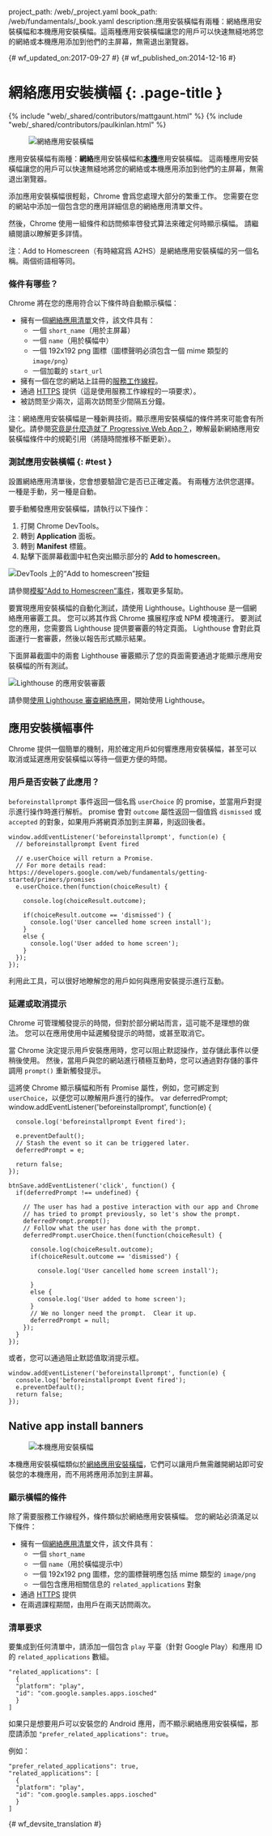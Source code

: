 project_path: /web/_project.yaml
book_path: /web/fundamentals/_book.yaml
description:應用安裝橫幅有兩種：網絡應用安裝橫幅和本機應用安裝橫幅。這兩種應用安裝橫幅讓您的用戶可以快速無縫地將您的網絡或本機應用添加到他們的主屏幕，無需退出瀏覽器。

{# wf_updated_on:2017-09-27 #}
{# wf_published_on:2014-12-16 #}

# 網絡應用安裝橫幅 {: .page-title }

{% include "web/_shared/contributors/mattgaunt.html" %}
{% include "web/_shared/contributors/paulkinlan.html" %}

<div class="attempt-right">
  <figure>
    <img src="images/add-to-home-screen.gif" alt="網絡應用安裝橫幅">
  </figure>
</div>

應用安裝橫幅有兩種：**網絡**應用安裝橫幅和[**本機**](native-app-install)應用安裝橫幅。
這兩種應用安裝橫幅讓您的用戶可以快速無縫地將您的網絡或本機應用添加到他們的主屏幕，無需退出瀏覽器。

添加應用安裝橫幅很輕鬆，Chrome 會爲您處理大部分的繁重工作。
您需要在您的網站中添加一個包含您的應用詳細信息的網絡應用清單文件。


然後，Chrome 使用一組條件和訪問頻率啓發式算法來確定何時顯示橫幅。
請繼續閱讀以瞭解更多詳情。

注：Add to Homescreen（有時縮寫爲 A2HS）是網絡應用安裝橫幅的另一個名稱。兩個術語相等同。

### 條件有哪些？

Chrome 將在您的應用符合以下條件時自動顯示橫幅：


* 擁有一個[網絡應用清單](../web-app-manifest/)文件，該文件具有：
    - 一個 `short_name`（用於主屏幕）
    - 一個 `name`（用於橫幅中）
    - 一個 192x192 png 圖標（圖標聲明必須包含一個 mime 類型的 `image/png`）
    - 一個加載的 `start_url`
* 擁有一個在您的網站上註冊的[服務工作線程](/web/fundamentals/getting-started/primers/service-workers)。
* 通過 [HTTPS](/web/fundamentals/security/encrypt-in-transit/why-https) 提供（這是使用服務工作線程的一項要求）。
* 被訪問至少兩次，這兩次訪問至少間隔五分鐘。

注：網絡應用安裝橫幅是一種新興技術。顯示應用安裝橫幅的條件將來可能會有所變化。請參閱[究竟是什麼造就了 Progressive Web App？](https://infrequently.org/2016/09/what-exactly-makes-something-a-progressive-web-app/)，瞭解最新網絡應用安裝橫幅條件中的規範引用（將隨時間推移不斷更新）。

### 測試應用安裝橫幅 {: #test }

設置網絡應用清單後，您會想要驗證它是否已正確定義。
有兩種方法供您選擇。一種是手動，另一種是自動。


要手動觸發應用安裝橫幅，請執行以下操作：

1. 打開 Chrome DevTools。
2. 轉到 **Application** 面板。
3. 轉到 **Manifest** 標籤。
4. 點擊下面屏幕截圖中紅色突出顯示部分的 **Add to homescreen**。

![DevTools 上的“Add to homescreen”按鈕](images/devtools-a2hs.png)

請參閱[模擬“Add to Homescreen”事件](/web/tools/chrome-devtools/progressive-web-apps#add-to-homescreen)，獲取更多幫助。



要實現應用安裝橫幅的自動化測試，請使用 Lighthouse。Lighthouse 是一個網絡應用審覈工具。
您可以將其作爲 Chrome 擴展程序或 NPM 模塊運行。
要測試您的應用，您需要爲 Lighthouse 提供要審覈的特定頁面。
Lighthouse 會對此頁面運行一套審覈，然後以報告形式顯示結果。


下面屏幕截圖中的兩套 Lighthouse 審覈顯示了您的頁面需要通過才能顯示應用安裝橫幅的所有測試。


![Lighthouse 的應用安裝審覈](images/lighthouse-a2hs.png)

請參閱[使用 Lighthouse 審查網絡應用](/web/tools/lighthouse/)，開始使用 Lighthouse。


## 應用安裝橫幅事件

Chrome 提供一個簡單的機制，用於確定用戶如何響應應用安裝橫幅，甚至可以取消或延遲應用安裝橫幅以等待一個更方便的時間。


### 用戶是否安裝了此應用？

`beforeinstallprompt` 事件返回一個名爲 `userChoice` 的 promise，並當用戶對提示進行操作時進行解析。
promise 會對 `outcome` 屬性返回一個值爲 `dismissed` 或 `accepted` 的對象，如果用戶將網頁添加到主屏幕，則返回後者。



    window.addEventListener('beforeinstallprompt', function(e) {
      // beforeinstallprompt Event fired
      
      // e.userChoice will return a Promise. 
      // For more details read: https://developers.google.com/web/fundamentals/getting-started/primers/promises
      e.userChoice.then(function(choiceResult) {
        
        console.log(choiceResult.outcome);
        
        if(choiceResult.outcome == 'dismissed') {
          console.log('User cancelled home screen install');
        }
        else {
          console.log('User added to home screen');
        }
      });
    });
    

利用此工具，可以很好地瞭解您的用戶如何與應用安裝提示進行互動。



### 延遲或取消提示

Chrome 可管理觸發提示的時間，但對於部分網站而言，這可能不是理想的做法。
您可以在應用使用中延遲觸發提示的時間，或甚至取消它。
 

當 Chrome 決定提示用戶安裝應用時，您可以阻止默認操作，並存儲此事件以便稍後使用。
然後，當用戶與您的網站進行積極互動時，您可以通過對存儲的事件調用 `prompt()` 重新觸發提示。

 

這將使 Chrome 顯示橫幅和所有 Promise 屬性，例如，您可綁定到 `userChoice`，以便您可以瞭解用戶進行的操作。
    var deferredPrompt;
    window.addEventListener('beforeinstallprompt', function(e) {
    
      console.log('beforeinstallprompt Event fired');
    
      e.preventDefault();
      // Stash the event so it can be triggered later.
      deferredPrompt = e;
      
      return false;
    });
      
    btnSave.addEventListener('click', function() {
      if(deferredPrompt !== undefined) {
    
        // The user has had a postive interaction with our app and Chrome
        // has tried to prompt previously, so let's show the prompt.
        deferredPrompt.prompt();
        // Follow what the user has done with the prompt.
        deferredPrompt.userChoice.then(function(choiceResult) {
      
          console.log(choiceResult.outcome);
          if(choiceResult.outcome == 'dismissed') {
      
            console.log('User cancelled home screen install');
          
          }
          else {
            console.log('User added to home screen');
          }
          // We no longer need the prompt.  Clear it up.
          deferredPrompt = null;
        });
      }
    });
    

或者，您可以通過阻止默認值取消提示框。

    window.addEventListener('beforeinstallprompt', function(e) {
      console.log('beforeinstallprompt Event fired');
      e.preventDefault();
      return false;
    });
    
## Native app install banners

<div class="attempt-right">
  <figure>
     <img src="images/native-app-install-banner.gif" alt="本機應用安裝橫幅" style="max-height: 500px">
  </figure>
</div>

本機應用安裝橫幅類似於[網絡應用安裝橫幅](.)，它們可以讓用戶無需離開網站即可安裝您的本機應用，而不用將應用添加到主屏幕。



### 顯示橫幅的條件

除了需要服務工作線程外，條件類似於網絡應用安裝橫幅。
您的網站必須滿足以下條件：

* 擁有一個[網絡應用清單](../web-app-manifest/)文件，該文件具有：
  - 一個 `short_name`
  - 一個 `name`（用於橫幅提示中）
  - 一個 192x192 png 圖標，您的圖標聲明應包括 mime 類型的 `image/png`
  - 一個包含應用相關信息的 `related_applications` 對象
* 通過 [HTTPS](/web/fundamentals/security/encrypt-in-transit/enable-https) 提供
* 在兩週課程期間，由用戶在兩天訪問兩次。


### 清單要求

要集成到任何清單中，請添加一個包含 `play` 平臺（針對 Google Play）和應用 ID 的 `related_applications` 數組。



    "related_applications": [
      {
      "platform": "play",
      "id": "com.google.samples.apps.iosched"
      }
    ]
    

如果只是想要用戶可以安裝您的 Android 應用，而不顯示網絡應用安裝橫幅，那麼請添加 `"prefer_related_applications": true`。

例如：


    "prefer_related_applications": true,
    "related_applications": [
      {
      "platform": "play",
      "id": "com.google.samples.apps.iosched"
      }
    ]


{# wf_devsite_translation #}
